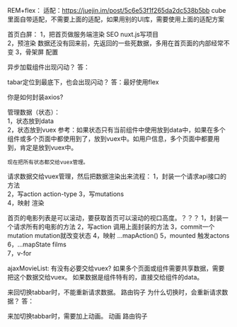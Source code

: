 REM+flex：
    适配：https://juejin.im/post/5c6e53f1f265da2dc538b5bb
    cube里面自带适配，不需要上面的适配，如果用别的UI库，需要使用上面的适配方案

首页白屏：
    1，把首页做服务端渲染  SEO   nuxt.js写项目   
    2，预渲染 数据还没有回来前，先返回的一些死数据，多用在首页面的内部经常不变
    3，骨架屏  配置   

异步加载组件出现闪动？
    答：

tabar定位到最底下，也会出现闪动？
    答：最好使用flex

你是如何封装axios? 

管理数据（状态）：  
    1，状态放到data  
    2，状态放到vuex 
    参考：如果状态只有当前组件中使用放到data中，如果在多个组件或多个页面中都使用到了，放到vuex中。如用户信息，多个页面中都要用到，肯定是放到vuex中。

    现在把所有状态都交给vuex管理。

请求数据交给vuex管理，然后把数据渲染出来流程：
    1，封装一个请求api接口的方法  
    2，写action    action-type
    3，写mutations   
    4，映射  渲染
    
首页的电影列表是可以滚动，要获取首页可以滚动的视口高度。？？？ 
    1，封装一个请求所有的电影的方法
    2，写action  调用上面封装的方法 
    3，commit一个mutation   mutation就改变状态
    4，映射  ...mapAction() 
    5，mounted  触发actons  
    6，...mapState  films  
    7，v-for 


ajaxMovieList: 有没有必要交给vuex?
如果多个页面或组件需要共享数据，需要把这个数据交给vuex。
如果数据是组件特有的，直接交给组件的data。

来回切换tabbar时，不能重新请求数据。
    路由钩子
    为什么切换时，会重新请求数据？ 答：

来加切换tabbar时，需要加上动画。
    动画 
    路由钩子
